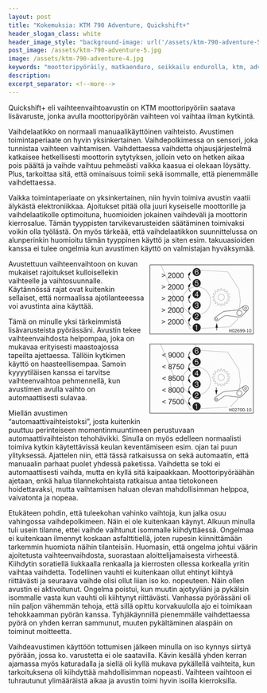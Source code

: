 ```yaml
---
layout: post
title: "Kokemuksia: KTM 790 Adventure, Quickshift+"
header_slogan_class: white
header_image_style: "background-image: url('/assets/ktm-790-adventure-5.jpg');"
post_image: /assets/ktm-790-adventure-5.jpg
image: /assets/ktm-790-adventure-4.jpg
keywords: "moottoripyöräily, matkaenduro, seikkailu endurolla, ktm, adventure, 790"
description: 
excerpt_separator: <!--more-->
---
```


Quickshift+ eli vaihteenvaihtoavustin on KTM moottoripyöriin saatava 
lisävaruste, jonka avulla moottoripyörän vaihteen voi vaihtaa ilman 
kytkintä.

Vaihdelaatikko on normaali manuaalikäyttöinen vaihteisto. Avustimen 
toimintaperiaate on hyvin yksinkertainen. Vaihdepolkimessa on sensori, 
joka tunnistaa vaihteen vaihtamisen. Vaihdettaessa vaihdetta 
ohjausjärjestelmä katkaisee hetkellisesti moottorin sytytyksen, jolloin 
veto on hetken aikaa pois päältä ja vaihde vaihtuu pehmeästi vaikka 
kaasua ei olekaan löysätty. Plus, tarkoittaa sitä, että ominaisuus 
toimii sekä isommalle, että pienemmälle vaihdettaessa.

<!--more-->

Vaikka toimintaperiaate on yksinkertainen, niin hyvin toimiva avustin 
vaatii älykästä elektroniikkaa. Ajoitukset pitää olla juuri kyseiselle 
moottorille ja vaihdelaatikolle optimoituna, huomioiden jokainen 
vaihdeväli ja moottorin kierrosalue. Tämän tyyppisten tarvikevarusteiden 
säätäminen toimivaksi voikin olla työlästä. On myös tärkeää, että 
vaihdelaatikkon suunnittelussa on alunperinkin huomioitu tämän tyyppinen 
käyttö ja siten esim. takuuasioiden kanssa ei tulee ongelmia kun 
avustimen käyttö on valmistajan hyväksymää.

<img src="/assets/ktm-790-adventure-6.jpg" style="float: right; padding: 
5px;" />

Avustettuun vaihteenvaihtoon on kuvan mukaiset rajoitukset 
kulloisellekin vaihteelle ja vaihtosuunnalle. Käytännössä rajat ovat 
kuitenkin sellaiset, että normaalissa ajotilanteeessa voi avustinta aina 
käyttää.

Tämä on minulle yksi tärkeimmistä lisävarusteista pyörässäni. Avustin 
tekee vaihteenvaihdosta helpompaa, joka on mukavaa erityisesti 
maastoajossa tapeilta ajettaessa. Tällöin kytkimen käyttö on 
haasteellisempaa. Samoin kyyyytiläisen kanssa ei tarvitse 
vaihteenvaihtoa pehmennellä, kun avustimen avulla vaihto on 
automaattisesti sulavaa.

Miellän avustimen “automaattivaihteistoksi”, josta kuitenkin puuttuu 
perinteiseen momentinmuuntimeen perustuvaan automaattivaihteiston 
tehohävikki. Sinulla on myös edelleen normaalisti toimiva kytkin 
käytettävissä keulan keventämiseen esim. ojan tai puun ylityksessä. 
Ajattelen niin, että tässä ratkaisussa on sekä automaatin, että 
manuaalin parhaat puolet yhdessä paketissa. Vaihdetta se toki ei 
automaattisesti vaihda, mutta en kyllä sitä kaipaakkaan. 
Moottoripyöräähän ajetaan, enkä halua tilannekohtaista ratkaisua antaa 
tietokoneen hoidettavaksi, mutta vaihtamisen haluan olevan 
mahdollisimman helppoa, vaivatonta ja nopeaa.

Etukäteen pohdin, että tuleekohan vahinko vaihtoja, kun jalka osuu 
vahingossa vaihdepolkimeen. Näin ei ole kuitenkaan käynyt. Alkuun 
minulla tuli usein tilanne, ettei vaihde vaihtunut isommalle 
kiihdyttäessä. Ongelmaa ei kuitenkaan ilmennyt koskaan asfalttitiellä, 
joten rupesin kiinnittämään tarkemmin huomiota näihin tilanteisiin. 
Huomasin, että ongelma johtui väärin ajoitetusta vaihteenvaihdosta, 
suorastaan aloittelijamaisesta virheestä. Kiihdytin soratiellä 
liukkaalla renkaalla ja kierrosten ollessa korkealla yritin vaihtaa 
vaihdetta. Todellinen vauhti ei kuitenkaan ollut ehtinyt kiihtyä 
riittävästi ja seuraava vaihde olisi ollut liian iso ko. nopeuteen. Näin 
ollen avustin ei aktivoitunut. Ongelma poistui, kun muutin ajotyyliäni 
ja pykälsin isommalle vasta kun vauhti oli kiihtynyt riittävästi. 
Vanhassa pyörässäni oli niin paljon vähemmän tehoja, että sillä opittu 
korvakuulolla ajo ei toimikaan tehokkaamman pyörän kanssa. 
Tyhjäkäynnillä pienemmälle vaihdettaessa pyörä on yhden kerran sammunut, 
muuten pykältäminen alaspäin on toiminut moitteetta.

Vaihdeavustimen käyttöön tottumisen jälkeen minulla on iso kynnys 
siirtyä pyörään, jossa ko. varustetta ei ole saatavilla. Kävin kesällä 
yhden kerran ajamassa myös katuradalla ja siellä oli kyllä mukava 
pykällellä vaihteita, kun tarkoituksena oli kiihdyttää mahdollisimman 
nopeasti. Vaihteen vaihtoon ei tuhrautunut ylimääräistä aikaa ja avustin 
toimi hyvin isoilla kierroksilla.

